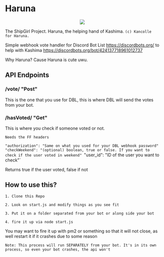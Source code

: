 # Haruna
<p align="center">
  <img src="https://vignette.wikia.nocookie.net/kancolle/images/1/1a/Haruna_Kai_Ni_Summer_Full.png/revision/latest?cb=20160801085517">
</p>

The ShipGirl Project. Haruna, the helping hand of Kashima. ``(c) Kancolle for Haruna.``

Simple webhook vote handler for Discord Bot List https://discordbots.org/ to help with Kashima https://discordbots.org/bot/424137718961012737

Why Haruna? Cause Haruna is cute uwu.

## API Endpoints
### /vote/ "Post"
This is the one that you use for DBL, this is where DBL will send the votes from your bot.

### /hasVoted/ "Get"
This is where you check if someone voted or not.

`Needs the FF headers`

`"authorization": "Same on what you used for your DBL webhook password"`
`"checkWeekend": "(optional) boolean, true or false. If you want to check if the user voted in weekend"
`"user_id": "ID of the user you want to check"`

Returns true if the user voted, false if not

## How to use this?
`1. Clone this Repo`

`2. Look on start.js and modify things as you see fit`

`3. Put it on a folder separated from your bot or along side your bot`

`4. fire it up via node start.js`

You may want to fire it up with pm2 or something so that it will not close, as well restart it if it crashes due to some reason

`Note: This process will run SEPARATELY from your bot. It's in its own process, so even your bot crashes, the api won't`
